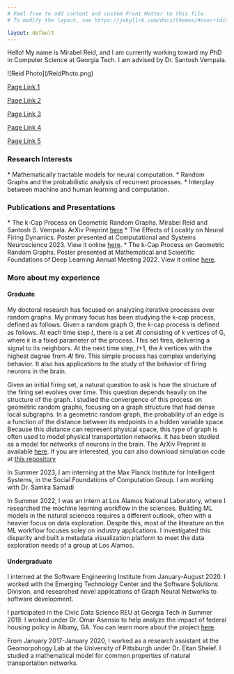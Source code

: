 ```yaml
---
# Feel free to add content and custom Front Matter to this file.
# To modify the layout, see https://jekyllrb.com/docs/themes/#overriding-theme-defaults

layout: default
---
```

<p> Hello! My name is Mirabel Reid, and I am currently working toward my PhD in Computer Science at Georgia Tech. I am advised by Dr. Santosh Vempala.</p>
<p>![Reid Photo](/ReidPhoto.png)

[Page Link 1](/docs/cv.html)

[Page Link 2](cv.html)

[Page Link 3](./cv.html)

[Page Link 4](docs/cv.html)

[Page Link 5](./docs/cv.html)
<h3>Research Interests</h3>
*  Mathematically tractable models for neural computation.
*  Random Graphs and the probabilistic analysis of recurrent processes.
*  Interplay between machine and human learning and computation.
<h3>Publications and Presentations</h3>
*  The k-Cap Process on Geometric Random Graphs. Mirabel Reid and Santosh S. Vempala. ArXiv Preprint <a href="https://arxiv.org/abs/2203.12680">here</a>
*  The Effects of Locality on Neural Firing Dynamics. Poster presented at Computational and Systems Neuroscience 2023. View it online <a href="https://github.com/mirabelreid/mirabelreid.github.io/raw/master/kcapcosyne.pdf">here</a>.
*  The k-Cap Process on Geometric Random Graphs. Poster presented at Mathematical and Scientific Foundations of Deep Learning Annual Meeting 2022. View it online  <a href="https://github.com/mirabelreid/mirabelreid.github.io/raw/master/kcapGRGPosterMoDL.pdf">here</a>.
<h3>More about my experience</h3>
<h4>Graduate</h4>
<p>My doctoral research has focused on analyzing iterative processes over random graphs. My primary focus has been studying the k-cap process, defined as follows. Given a random graph G, the 𝑘-cap process is defined as follows. At each time step 𝑡, there is a set 𝐴𝑡 consisting of 𝑘 vertices of G, where 𝑘 is a fixed parameter of the process. This set fires, delivering a signal to its neighbors. At the next time step, 𝑡+1, the 𝑘 vertices with the highest degree from 𝐴𝑡 fire. This simple process has complex underlying behavior. It also has applications to the study of the behavior of firing neurons in the brain.</p>

<p>Given an initial firing set, a natural question to ask is how the structure of the firing set evolves over time. This question depends heavily on the structure of the graph. I studied the convergence of this process on geometric random graphs, focusing on a graph structure that had dense local subgraphs. In a geometric random graph, the probability of an edge is a function of the distance between its endpoints in a hidden variable space. Because this distance can represent physical space, this type of graph is often used to model physical transportation networks. It has been studied as a model for networks of neurons in the brain. The ArXiv Preprint is available <a href="https://arxiv.org/abs/2203.12680">here</a>. If you are interested, you can also download simulation code at <a href="https://github.com/mirabelreid/Assemblies-Simulations">this repository </a>
<p> In Summer 2023, I am interning at the Max Planck Institute for Intelligent Systems, in the Social Foundations of Computation Group. I am working with Dr. Samira Samadi </p>
 <p> In Summer 2022, I was an intern at Los Alamos National Laboratory, where I researched the machine learning workflow in the sciences. Building ML models in the natural sciences requires a different outlook, often with a heavier focus on data exploration. Despite this, most of the literature on the ML workflow focuses soley on industry applications. I investigated this disparity and built a metadata visualization platform to meet the data exploration needs of a group at Los Alamos.</p>

<h4>Undergraduate</h4>
<p> I interned at the Software Engineering Institute from January-August 2020. I worked with the Emerging Technology Center and the Software Solutions Division, and researched novel applications of Graph Neural Networks to software development.</p>
<p> I participated in the Civic Data Science REU at Georgia Tech in Summer 2019. I worked under Dr. Omar Asensio to help analyze the impact of federal housing policy in Albany, GA. You can learn more about the project <a href="https://civicdatascience.gatech.edu/project-blog/">here</a>.</p>
<p> From January 2017-January 2020, I worked as a research assistant at the Geomorpohogy Lab at the University of Pittsburgh under Dr. Eitan Shelef. I studied a mathematical model for common properties of natural transportation networks.</p>
